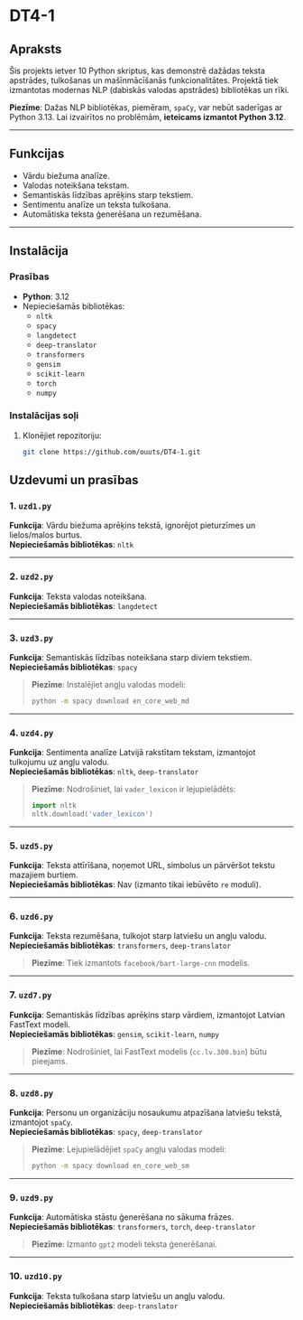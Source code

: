 # DT4-1

## Apraksts
Šis projekts ietver 10 Python skriptus, kas demonstrē dažādas teksta apstrādes, tulkošanas un mašīnmācīšanās funkcionalitātes. Projektā tiek izmantotas modernas NLP (dabiskās valodas apstrādes) bibliotēkas un rīki.

**Piezīme**: Dažas NLP bibliotēkas, piemēram, `spaCy`, var nebūt saderīgas ar Python 3.13. Lai izvairītos no problēmām, **ieteicams izmantot Python 3.12**.

---

## Funkcijas
- Vārdu biežuma analīze.
- Valodas noteikšana tekstam.
- Semantiskās līdzības aprēķins starp tekstiem.
- Sentimentu analīze un teksta tulkošana.
- Automātiska teksta ģenerēšana un rezumēšana.

---

## Instalācija

### Prasības
- **Python**: 3.12
- Nepieciešamās bibliotēkas:
  - `nltk`
  - `spacy`
  - `langdetect`
  - `deep-translator`
  - `transformers`
  - `gensim`
  - `scikit-learn`
  - `torch`
  - `numpy`

### Instalācijas soļi
1. Klonējiet repozitoriju:
   ```bash
   git clone https://github.com/ouuts/DT4-1.git

## Uzdevumi un prasības

### 1. **`uzd1.py`**
**Funkcija**: Vārdu biežuma aprēķins tekstā, ignorējot pieturzīmes un lielos/malos burtus.  
**Nepieciešamās bibliotēkas**: `nltk`

---

### 2. **`uzd2.py`**
**Funkcija**: Teksta valodas noteikšana.  
**Nepieciešamās bibliotēkas**: `langdetect`

---

### 3. **`uzd3.py`**
**Funkcija**: Semantiskās līdzības noteikšana starp diviem tekstiem.  
**Nepieciešamās bibliotēkas**: `spacy`

> **Piezīme**: Instalējiet angļu valodas modeli:
> ```bash
> python -m spacy download en_core_web_md
> ```

---

### 4. **`uzd4.py`**
**Funkcija**: Sentimenta analīze Latvijā rakstītam tekstam, izmantojot tulkojumu uz angļu valodu.  
**Nepieciešamās bibliotēkas**: `nltk`, `deep-translator`

> **Piezīme**: Nodrošiniet, lai `vader_lexicon` ir lejupielādēts:
> ```python
> import nltk
> nltk.download('vader_lexicon')
> ```

---

### 5. **`uzd5.py`**
**Funkcija**: Teksta attīrīšana, noņemot URL, simbolus un pārvēršot tekstu mazajiem burtiem.  
**Nepieciešamās bibliotēkas**: Nav (izmanto tikai iebūvēto `re` moduli).

---

### 6. **`uzd6.py`**
**Funkcija**: Teksta rezumēšana, tulkojot starp latviešu un angļu valodu.  
**Nepieciešamās bibliotēkas**: `transformers`, `deep-translator`

> **Piezīme**: Tiek izmantots `facebook/bart-large-cnn` modelis.

---

### 7. **`uzd7.py`**
**Funkcija**: Semantiskās līdzības aprēķins starp vārdiem, izmantojot Latvian FastText modeli.  
**Nepieciešamās bibliotēkas**: `gensim`, `scikit-learn`, `numpy`

> **Piezīme**: Nodrošiniet, lai FastText modelis (`cc.lv.300.bin`) būtu pieejams.

---

### 8. **`uzd8.py`**
**Funkcija**: Personu un organizāciju nosaukumu atpazīšana latviešu tekstā, izmantojot `spaCy`.  
**Nepieciešamās bibliotēkas**: `spacy`, `deep-translator`

> **Piezīme**: Lejupielādējiet `spaCy` angļu valodas modeli:
> ```bash
> python -m spacy download en_core_web_sm
> ```

---

### 9. **`uzd9.py`**
**Funkcija**: Automātiska stāstu ģenerēšana no sākuma frāzes.  
**Nepieciešamās bibliotēkas**: `transformers`, `torch`, `deep-translator`

> **Piezīme**: Izmanto `gpt2` modeli teksta ģenerēšanai.

---

### 10. **`uzd10.py`**
**Funkcija**: Teksta tulkošana starp latviešu un angļu valodu.  
**Nepieciešamās bibliotēkas**: `deep-translator`

